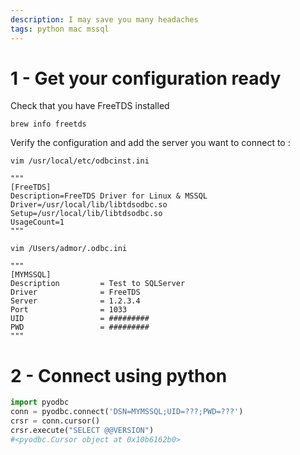 ```yaml
---
description: I may save you many headaches
tags: python mac mssql 
---
```


# 1 - Get your configuration ready 

Check that you have FreeTDS installed 

```
brew info freetds
```

Verify the configuration and add the server you want to connect to :

```
vim /usr/local/etc/odbcinst.ini
 
"""
[FreeTDS]
Description=FreeTDS Driver for Linux & MSSQL
Driver=/usr/local/lib/libtdsodbc.so
Setup=/usr/local/lib/libtdsodbc.so
UsageCount=1
"""
 
vim /Users/admor/.odbc.ini
 
"""
[MYMSSQL]
Description         = Test to SQLServer
Driver              = FreeTDS
Server              = 1.2.3.4
Port                = 1033
UID                 = #########
PWD                 = #########
"""
```

# 2 - Connect using python

```python
import pyodbc
conn = pyodbc.connect('DSN=MYMSSQL;UID=???;PWD=???')
crsr = conn.cursor()
crsr.execute("SELECT @@VERSION")
#<pyodbc.Cursor object at 0x10b6162b0>
```

